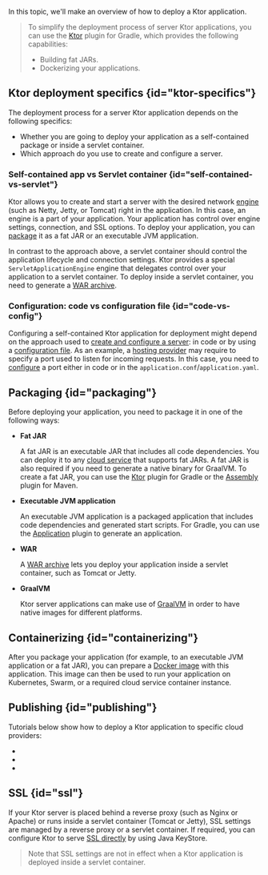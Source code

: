 [//]: # (title: Deployment)

<tldr>
<var name="example_name" value="deployment-ktor-plugin"/>
<include src="lib.topic" element-id="download_example"/>
</tldr>

In this topic, we'll make an overview of how to deploy a Ktor application.

> To simplify the deployment process of server Ktor applications, you can use the [Ktor](https://github.com/ktorio/ktor-build-plugins) plugin for Gradle, which provides the following capabilities:
> - Building fat JARs.
> - Dockerizing your applications.

## Ktor deployment specifics {id="ktor-specifics"}
The deployment process for a server Ktor application depends on the following specifics:
* Whether you are going to deploy your application as a self-contained package or inside a servlet container.
* Which approach do you use to create and configure a server.

### Self-contained app vs Servlet container {id="self-contained-vs-servlet"}

Ktor allows you to create and start a server with the desired network [engine](Engines.md) (such as Netty, Jetty, or Tomcat) right in the application. In this case, an engine is a part of your application. Your application has control over engine settings, connection, and SSL options. To deploy your application, you can [package](#packaging) it as a fat JAR or an executable JVM application.

In contrast to the approach above, a servlet container should control the application lifecycle and connection settings. Ktor provides a special `ServletApplicationEngine` engine that delegates control over your application to a servlet container. To deploy inside a servlet container, you need to generate a [WAR archive](war.md).

### Configuration: code vs configuration file {id="code-vs-config"}

Configuring a self-contained Ktor application for deployment might depend on the approach used to [create and configure a server](create_server.xml): in code or by using a [configuration file](Configurations.xml#configuration-file). As an example, a [hosting provider](#publishing) may require to specify a port used to listen for incoming requests. In this case, you need to [configure](Configurations.xml) a port either in code or in the `application.conf`/`application.yaml`.


## Packaging {id="packaging"}

Before deploying your application, you need to package it in one of the following ways:

* **Fat JAR**

  A fat JAR is an executable JAR that includes all code dependencies. You can deploy it to any [cloud service](#publishing) that supports fat JARs. A fat JAR is also required if you need to generate a native binary for GraalVM. To create a fat JAR, you can use the [Ktor](fatjar.md) plugin for Gradle or the [Assembly](maven-assembly-plugin.md) plugin for Maven.

* **Executable JVM application**

   An executable JVM application is a packaged application that includes code dependencies and generated start scripts. For Gradle, you can use the [Application](gradle-application-plugin.md) plugin to generate an application. 

* **WAR**

   A [WAR archive](war.md) lets you deploy your application inside a servlet container, such as Tomcat or Jetty.

* **GraalVM**

   Ktor server applications can make use of [GraalVM](Graalvm.md) in order to have native images for different platforms.



## Containerizing {id="containerizing"}

After you package your application (for example, to an executable JVM application or a fat JAR), you can prepare a [Docker image](docker.md) with this application. This image can then be used to run your application on Kubernetes, Swarm, or a required cloud service container instance.

## Publishing {id="publishing"}

Tutorials below show how to deploy a Ktor application to specific cloud providers:
* [](google-app-engine.md)
* [](heroku.md)
* [](elastic-beanstalk.md)

## SSL {id="ssl"}

If your Ktor server is placed behind a reverse proxy (such as Nginx or Apache) or runs inside a servlet container (Tomcat or Jetty), SSL settings are managed by a reverse proxy or a servlet container. If required, you can configure Ktor to serve [SSL directly](ssl.md) by using Java KeyStore.

> Note that SSL settings are not in effect when a Ktor application is deployed inside a servlet container.



